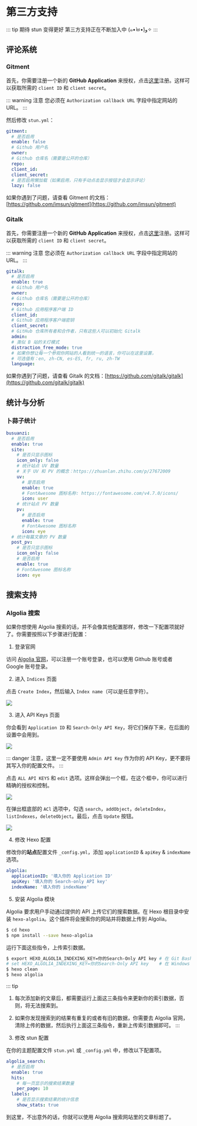 # 第三方支持

::: tip 期待 stun 变得更好
第三方支持正在不断加入中 (๑•̀ㅂ•́)و✧
:::

## 评论系统

### Gitment <Badge text="stable"/>

首先，你需要注册一个新的 **GitHub Application** 来授权，点击[这里](https://github.com/settings/applications/new)注册。这样可以获取所需的 `client ID` 和 `client secret`。

::: warning 注意
您必须在 `Authorization callback URL` 字段中指定网站的 URL。
:::

然后修改 `stun.yml`：

``` yaml
gitment:
  # 是否启用
  enable: false
  # Github 用户名
  owner: 
  # Github 仓库名（需要是公开的仓库）
  repo: 
  client_id: 
  client_secret: 
  # 是否启用懒加载（如果启用，只有手动点击显示按钮才会显示评论）
  lazy: false
```

如果你遇到了问题，请查看 Gitment 的文档：[https://github.com/imsun/gitment](https://github.com/imsun/gitment)

### Gitalk <Badge text="stable"/> <Badge text="v1.0.4"/>

首先，你需要注册一个新的 **GitHub Application** 来授权，点击[这里](https://github.com/settings/applications/new)注册。这样可以获取所需的 `client ID` 和 `client secret`。

::: warning 注意
您必须在 `Authorization callback URL` 字段中指定网站的 URL。
:::

``` yaml
gitalk:
  # 是否启用
  enable: true
  # Github 用户名
  owner: 
  # Github 仓库名（需要是公开的仓库）
  repo: 
  # Github 应用程序客户端 ID
  client_id: 
  # Github 应用程序客户端密钥
  client_secret: 
  # GitHub 仓库所有者和合作者，只有这些人可以初始化 Gitalk
  admin: 
  # 类似 B 站的关灯模式
  distraction_free_mode: true
  # 如果你想让每一个参观你网站的人看到统一的语言，你可以在这里设置，
  # 可选值有：en, zh-CN, es-ES, fr, ru, zh-TW
  language: 
```

如果你遇到了问题，请查看 Gitalk 的文档：[https://github.com/gitalk/gitalk](https://github.com/gitalk/gitalk)

## 统计与分析

### 卜蒜子统计 <Badge text="stable"/>

``` yaml
busuanzi:
  # 是否启用
  enable: true
  site:
    # 是否只显示图标
    icon_only: false
    # 统计站点 UV 数量
    # 关于 UV 和 PV 的概念：https://zhuanlan.zhihu.com/p/27672009
    uv:
      # 是否启用
      enable: true
      # FontAwesome 图标名称: https://fontawesome.com/v4.7.0/icons/
      icon: user
    # 统计站点 PV 数量
    pv:
      # 是否启用
      enable: true
      # FontAwesome 图标名称
      icon: eye
  # 统计每篇文章的 PV 数量
  post_pv:
    # 是否只显示图标
    icon_only: false
    # 是否启用
    enable: true
    # FontAwesome 图标名称
    icon: eye
```

## 搜索支持

### Algolia 搜索 <Badge text="stable"/> <Badge text="v1.0.3"/>

如果你想使用 Algolia 搜索的话，并不会像其他配置那样，修改一下配置项就好了。你需要按照以下步骤进行配置：

1. 登录官网

访问 [Algolia 官网](https://www.algolia.com/)，可以注册一个账号登录，也可以使用 Github 账号或者 Google 账号登录。

2. 进入 `Indices` 页面

点击 `Create Index`，然后输入 `Index name`（可以是任意字符）。

![](https://raw.githubusercontent.com/liuyib/picBed/master/hexo-theme-stun/doc/20190711194035.png)

3. 进入 API Keys 页面

你会看到 `Application ID` 和 `Search-Only API Key`，将它们保存下来，在后面的设置中会用到。

![](https://raw.githubusercontent.com/liuyib/picBed/master/hexo-theme-stun/doc/20190711194037.png)

::: danger
注意，这里一定不要使用 `Admin API Key` 作为你的 API Key，更不要将其写入你的配置文件。
:::

点击 `ALL API KEYS` 和 `edit` 选项。这样会弹出一个框，在这个框中，你可以进行精确的授权和控制。

![](https://raw.githubusercontent.com/liuyib/picBed/master/hexo-theme-stun/doc/20190711194036.png)

在弹出框底部的 `ACl` 选项中，勾选 `search`，`addObject`，`deleteIndex`，`listIndexes`，`deleteObject`。最后，点击 `Update` 按钮。

![](https://raw.githubusercontent.com/liuyib/picBed/master/hexo-theme-stun/doc/20190711194038.png)

4. 修改 Hexo 配置

修改你的**站点**配置文件 `_config.yml`，添加 `applicationID` & `apiKey` & `indexName` 选项。

``` yaml
algolia:
  applicationID: '填入你的 Application ID'
  apiKey: '填入你的 Search-only API key'
  indexName: '填入你的 indexName'
```

5. 安装 Algolia 模块

Algolia 要求用户手动通过提供的 API 上传它们的搜索数据。在 Hexo 根目录中安装 `hexo-algolia`。这个插件将会搜索你的网站并将数据上传到 Algolia。

``` bash
$ cd hexo
$ npm install --save hexo-algolia
```

运行下面这些指令，上传索引数据。

``` bash
$ export HEXO_ALGOLIA_INDEXING_KEY=你的Search-Only API key # 在 Git Bash 中使用这条指令
# set HEXO_ALGOLIA_INDEXING_KEY=你的Search-Only API key    # 在 Windows 命令行中使用这条指令
$ hexo clean
$ hexo algolia
```

::: tip
1. 每次添加新的文章后，都需要运行上面这三条指令来更新你的索引数据，否则，将无法搜索到。
2. 如果你发现搜索到的结果有重复的或者有旧的数据，你需要去 Algolia 官网，清除上传的数据，然后执行上面这三条指令，重新上传索引数据即可。
:::

6. 修改 stun 配置

在你的主题配置文件 `stun.yml` 或 `_config.yml` 中，修改以下配置项。

``` yaml
algolia_search:
  # 是否启用
  enable: true
  hits:
    # 每一页显示的搜索结果数量
    per_page: 10
  labels:
    # 是否显示搜索结果的统计信息
    show_stats: true
```

到这里，不出意外的话，你就可以使用 Algolia 搜索网站里的文章标题了。
